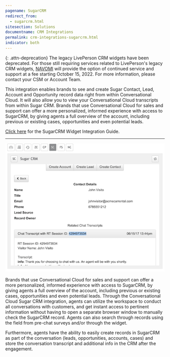 ```yaml
---
pagename: SugarCRM
redirect_from:
  - sugarcrm.html
sitesection: Solutions
documentname: CRM Integrations
permalink: crm-integrations-sugarcrm.html
indicator: both
---
```


{: .attn-deprecation}
The legacy LivePerson CRM widgets have been deprecated. For those still requiring services related to LivePerson's legacy CRM widgets, [NAVOMI](https://navomi.com/crm-connect/) will provide the option of continued service and support at a fee starting October 15, 2022. For more information, please contact your CSM or Account Team.

This integration enables brands to see and create Sugar Contact, Lead, Account and Opportunity record data right from within Conversational Cloud. It will also allow you to view your Conversational Cloud transcripts from within Sugar CRM. Brands that use Conversational Cloud for sales and support can offer a more personalized, informed experience with access to SugarCRM, by giving agents a full overview of the account, including previous or existing cases, opportunities and even potential leads.

<div class="inntertext configlink"><a href="assets/CRM_Widget_Sugar_CRM_Admin_Guide_2019_v2.pdf" target="_blank">Click here</a> for the SugarCRM Widget Integration Guide.</div>

<hr class="solutionshr" />

<img src="img/archive/crm1.png" alt="InAppOverview1">

Brands that use Conversational Cloud for sales and support can offer a more personalized, informed experience with access to SugarCRM, by giving agents a full overview of the account, including previous or existing cases, opportunities and even potential leads. Through the Conversational Cloud Sugar CRM integration, agents can utilize the workspace to conduct all conversations with customers, and get instant access to pertinent information without having to open a separate browser window to manually check the SugarCRM record. Agents can also search through records using the field from pre-chat surveys and/or through the widget.

Furthermore, agents have the ability to easily create records in SugarCRM as part of the conversation (leads, opportunities, accounts, cases) and store the conversation transcript and additional info in the CRM after the engagement.
